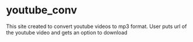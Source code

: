 # youtube_conv
This site created to convert youtube videos to mp3 format. User puts url of the youtube video and gets an option to download
